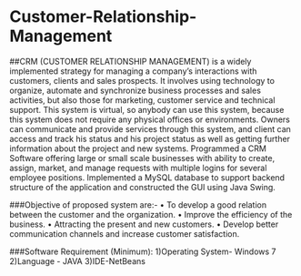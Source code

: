 # Customer-Relationship-Management

##CRM (CUSTOMER RELATIONSHIP MANAGEMENT) is a widely implemented strategy for managing a company’s interactions with customers, clients and sales prospects. It involves using technology to organize, automate and synchronize business processes and sales activities, but also those for marketing, customer service and technical support. This system is virtual, so anybody can use this system, because this system does not require any physical offices or environments. Owners can communicate and provide services through this system, and client can access and track his status and his project status as well as getting further information about the project and new systems.
Programmed a CRM Software offering large or small scale businesses with ability to create, assign, market, and manage requests with multiple logins for several employee positions. Implemented a MySQL database to support backend structure of the application and constructed the GUI using Java Swing.

###Objective of proposed system are:-
• To develop a good relation between the customer and the organization.
• Improve the efficiency of the business.
• Attracting the present and new customers.
• Develop better communication channels and increase customer satisfaction.

###Software Requirement (Minimum):
1)Operating System- Windows 7
2)Language - JAVA
3)IDE-NetBeans
